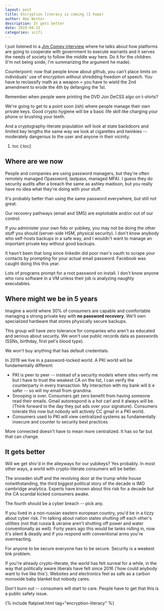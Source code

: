 ```yaml
---
layout: post
title: Encryption literacy is coming (I hope)
author: Abe Winter
description: It gets better
date: 2019-04-15
categories: scifi
---
```


I just listened to a [Jim Comey interview](https://www.lawfareblog.com/lawfare-podcast-bonus-edition-james-comey-verify-2019) where he talks about how platforms are going to cooperate with government to execute warrants and it serves the needs of society to follow the middle way here. Do it for the children. (I'm not being snide, I'm summarizing the argument he made).

Counterpoint: now that people know about github, you can't place limits on individuals' use of encryption without shredding freedom of speech. You have to reclassify math as a weapon = you have to wield the 2nd amendment to erode the 4th by defanging the 1st.

Remember when people were printing the DVD Jon DeCSS algo on t-shirts?

We're going to get to a point soon (ish) where people manage their own private keys. Good crypto hygiene will be a basic life skill like charging your phone or brushing your teeth.

And a cryptography-literate population will look at state backdoors and limited key lengths the same way we look at cigarettes and twinkies -- moderately dangerous to the user and anyone in their vicinity.

1. toc
{:toc}

## Where are we now

People and companies are using password managers, but they're often remotely managed (1password, lastpass, managed MFA). I guess they do security audits after a breach the same as ashley madison, but you really have no idea what they're doing with your stuff.

It's probably better than using the same password everywhere, but still not great.

Our recovery pathways (email and SMS) are exploitable and/or out of our control.

If you administer your own fido or yubikey, you may not be doing the other stuff you should (server-side HSM, physical security). I don't know anybody who self-hosts backups in a safe way, and I wouldn't want to manage an important private key without good backups.

It hasn't been that long since linkedin did poor man's oauth to scrape your contacts by prompting for your actual email password. Facebook was caught doing this this year.

Lots of programs prompt for a root password on install. I don't know anyone who runs software in a VM unless their job is analyzing naughty executables.

## Where might we be in 5 years

Imagine a world where 30% of consumers are capable and comfortable managing a strong private key with **no password recovery**. We'll own specialized hardware that stores physically secure backups.

This group will have zero tolerance for companies who aren't as educated and serious about security. We won't use public records data as passwords (SSNs, birthday, first pet's blood type).

We won't buy anything that has default credentials.

In 2019 we live in a password-locked world. A PKI world will be fundamentally different:

* PKI is peer to peer -- instead of a security models where sites verify me but I have to trust the weakest CA on the list, I can verify the counterparty in every transaction. My interaction with my bank will b e safer -- so will my email from grandma.
* Snooping is over. Consumers get zero benefit from having someone read their emails. Gmail autorespond is a hot carl and it always will be. (Think forward to the day they put ads over your signature). Consumers tolerate this now but nobody will actively CC gmail in a PKI world.
* Consumers used to PKI will view centralized systems as fundamentally insecure and counter to security best practices

More connected doesn't have to mean more centralized. It has so far but that can change.

## It gets better

Will we get shiv'd in the alleyways for our yubikeys? Yes probably. In most other ways, a world with crypto-literate consumers will be better.

The snowden stuff and the revolving door at the trump white house notwithstanding, the third biggest political story of the decade is IMO cambridge analytica. Experts have known about this risk for a decade but the CA scandal kicked consumers awake.

The fourth should be a cyber breach -- pick any.

If you lived in a non-russian eastern european country, you'd be in a tizzy about cyber risk. I'm talking about nation states shutting off each other's utilities (not that russia & ukraine aren't shutting off power and water conventionally as well). Forty years ago this would be tanks rolling in, now it's silent & deadly and if you respond with conventional arms you're overreacting.

For anyone to be secure everyone has to be secure. Security is a weakest link problem.

If you're already crypto-literate, the world has felt surreal for a while, in the way that politically aware liberals have felt since 2016 ('how could anybody want to live like this'). Websites and electronics feel as safe as a carbon monoxide baby blanket but nobody cares.

Don't burn out -- consumers will start to care. People have to get that this is a public safety issue.

{% include flatpixel.html tag="encryption-literacy" %}
